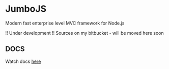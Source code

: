 # JumboJS
Modern fast enterprise level MVC framework for Node.js

!! Under development !! Sources on my bitbucket - will be moved here soon

## DOCS
Watch docs [here](https://hookyns.github.io/JumboJS-docs/)
